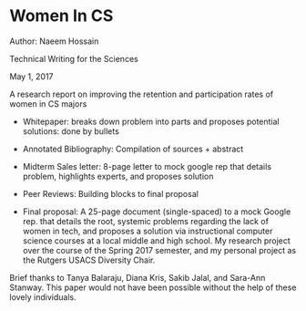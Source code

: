 # Women In CS

Author: Naeem Hossain

Technical Writing for the Sciences

May 1, 2017

A research report on improving the retention and participation rates of women in CS majors

- Whitepaper: breaks down problem into parts and proposes potential solutions: done by bullets

- Annotated Bibliography: Compilation of sources + abstract

- Midterm Sales letter: 8-page letter to mock google rep that details problem, highlights experts, and proposes solution

- Peer Reviews: Building blocks to final proposal

- Final proposal: A 25-page document (single-spaced) to a mock Google rep. that details the root, systemic problems regarding the lack of women in tech, and proposes a solution via instructional computer science courses at a local middle and high school. My research project over the course of the Spring 2017 semester, and my personal project as the Rutgers USACS Diversity Chair. 

Brief thanks to Tanya Balaraju, Diana Kris, Sakib Jalal, and Sara-Ann Stanway. This paper would not have been possible without the help of these lovely individuals.




